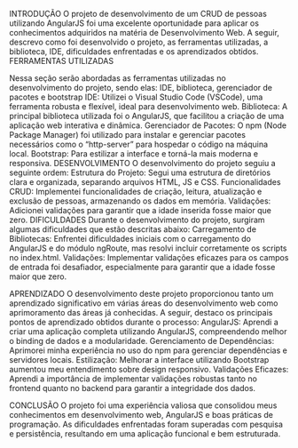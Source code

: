INTRODUÇÃO
O projeto de desenvolvimento de um CRUD de pessoas utilizando AngularJS foi uma excelente oportunidade para aplicar os conhecimentos adquiridos na matéria de Desenvolvimento Web. A seguir, descrevo como foi desenvolvido o projeto, as ferramentas utilizadas, a biblioteca, IDE, dificuldades enfrentadas e os aprendizados obtidos.
FERRAMENTAS UTILIZADAS
	
Nessa seção serão abordadas as ferramentas utilizadas no desenvolvimento do projeto, sendo elas: IDE, biblioteca, gerenciador de pacotes e bootstrap
IDE: Utilizei o Visual Studio Code (VSCode), uma ferramenta robusta e flexível, ideal para desenvolvimento web.
Biblioteca: A principal biblioteca utilizada foi o AngularJS, que facilitou a criação de uma aplicação web interativa e dinâmica.
Gerenciador de Pacotes: O npm (Node Package Manager) foi utilizado para instalar e gerenciar pacotes necessários como o “http-server” para hospedar o código na máquina local.
Bootstrap: Para estilizar a interface e torná-la mais moderna e responsiva.
DESENVOLVIMENTO
	O desenvolvimento do projeto seguiu a seguinte ordem:
Estrutura do Projeto: Segui uma estrutura de diretórios clara e organizada, separando arquivos HTML, JS e CSS.
Funcionalidades CRUD: Implementei funcionalidades de criação, leitura, atualização e exclusão de pessoas, armazenando os dados em memória.
Validações: Adicionei validações para garantir que a idade inserida fosse maior que zero.
DIFICULDADES
Durante o desenvolvimento do projeto, surgiram algumas dificuldades que estão descritas abaixo:
Carregamento de Bibliotecas: Enfrentei dificuldades iniciais com o carregamento do AngularJS e do módulo ngRoute, mas resolvi incluir corretamente os scripts no index.html.
Validações: Implementar validações eficazes para os campos de entrada foi desafiador, especialmente para garantir que a idade fosse maior que zero.

APRENDIZADO
	O desenvolvimento deste projeto proporcionou tanto  um aprendizado significativo em várias áreas do desenvolvimento web como aprimoramento das áreas já conhecidas. A seguir, destaco os principais pontos de aprendizado obtidos durante o processo:
AngularJS: Aprendi a criar uma aplicação completa utilizando AngularJS, compreendendo melhor o binding de dados e a modularidade.
Gerenciamento de Dependências: Aprimorei minha experiência no uso do npm para gerenciar dependências e servidores locais.
Estilização: Melhorar a interface utilizando Bootstrap aumentou meu entendimento sobre design responsivo.
Validações Eficazes: Aprendi a importância de implementar validações robustas tanto no frontend quanto no backend para garantir a integridade dos dados.


CONCLUSÃO
O projeto foi uma experiência valiosa que consolidou meus conhecimentos em desenvolvimento web, AngularJS e boas práticas de programação. As dificuldades enfrentadas foram superadas com pesquisa e persistência, resultando em uma aplicação funcional e bem estruturada.
